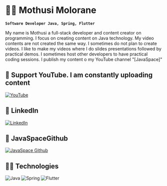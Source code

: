 
# 👨‍💻 Mothusi Molorane

**`Software Developer Java, Spring, Flutter`**

My name is Mothusi a full-stack developer and content creator on programming. I focus on creating content on Java technology. My video contents are not created the same way. I sometimes do not plan to create videos. I like to make my videos where I do slides presentations followed by practical demos. I sometimes host other developers to have practical coding sessions. I publish my content o my YouTube channel "[JavaSpace]" 

## 🤩 Support YouTube. I am constantly uploading content

[![YouTube](https://custom-icon-badges.demolab.com/badge/-Subscribe-red?style=for-the-badge&logo=video&logoColor=white)](https://www.youtube.com/channel/UC5BkBVEep9_jc54l9W_SW0g?sub_confirmation=1 "Subscribe to my YouTube channel")
  
## 🤗 LinkedIn
[![LinkedIn](https://custom-icon-badges.demolab.com/badge/linkedin-red.svg?logo=linkedin&logoColor=fff)](https://www.linkedin.com/in/mothusi-molorane-88998130/ "LinkedIn profile")
 
## 🤩 JavaSpaceGithub
[![JavaSpace Github](https://custom-icon-badges.demolab.com/badge/git-red.svg?logo=git&logoColor=fff)](https://github.com/java-space "JavaSpace GitHub")

## 👨‍💻 Technologies

![Java](https://custom-icon-badges.demolab.com/badge/-Java-47A248?style=for-the-badge&logo=java&logoColor=white)
![Spring](https://custom-icon-badges.demolab.com/badge/-Spring-000000?style=for-the-badge&logo=spring&logoColor=white)
![Flutter](https://custom-icon-badges.demolab.com/badge/-Flutter-218AAB?style=for-the-badge&logo=flutter&logoColor=white)

<!--
**molorane/molorane** is a ✨ _special_ ✨ repository because its `README.md` (this file) appears on your GitHub profile.

Here are some ideas to get you started:

- 🔭 I’m currently working on ...
- 🌱 I’m currently learning ...
- 👯 I’m looking to collaborate on ...
- 🤔 I’m looking for help with ...
- 💬 Ask me about ...
- 📫 How to reach me: ...
- 😄 Pronouns: ...
- ⚡ Fun fact: ...
-->
